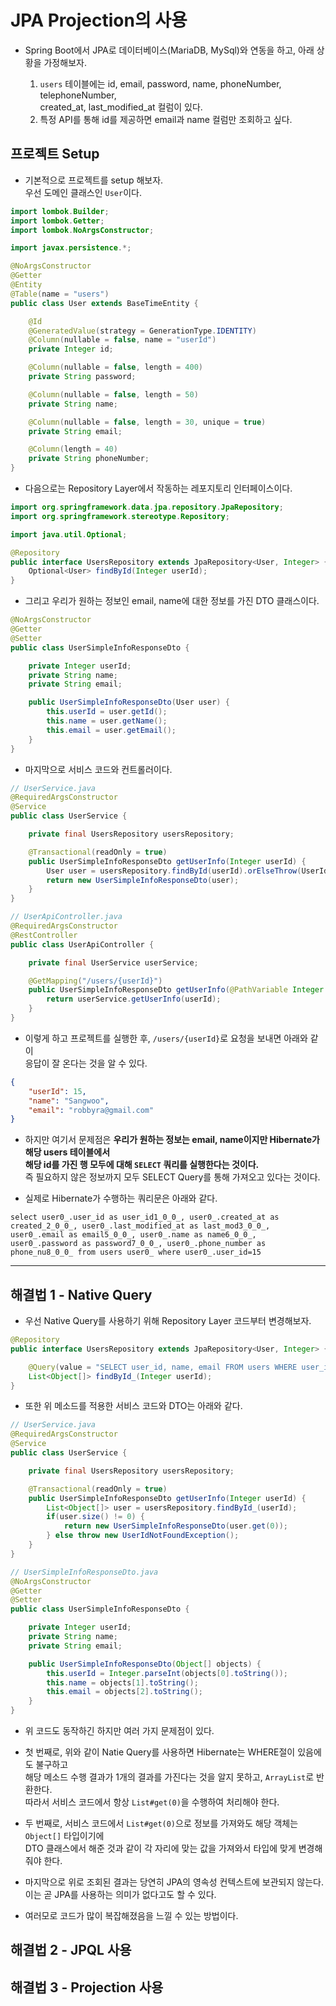 <h1>JPA Projection의 사용</h1>

* Spring Boot에서 JPA로 데이터베이스(MariaDB, MySql)와 연동을 하고, 아래 상황을 가정해보자.

  1. `users` 테이블에는 id, email, password, name, phoneNumber, telephoneNumber,   
     created_at, last_modified_at 컬럼이 있다.
  2. 특정 API를 통해 id를 제공하면 email과 name 컬럼만 조회하고 싶다.

<h2>프로젝트 Setup</h2>

* 기본적으로 프로젝트를 setup 해보자.   
  우선 도메인 클래스인 `User`이다.
```java
import lombok.Builder;
import lombok.Getter;
import lombok.NoArgsConstructor;

import javax.persistence.*;

@NoArgsConstructor
@Getter
@Entity
@Table(name = "users")
public class User extends BaseTimeEntity {

    @Id
    @GeneratedValue(strategy = GenerationType.IDENTITY)
    @Column(nullable = false, name = "userId")
    private Integer id;

    @Column(nullable = false, length = 400)
    private String password;

    @Column(nullable = false, length = 50)
    private String name;

    @Column(nullable = false, length = 30, unique = true)
    private String email;

    @Column(length = 40)
    private String phoneNumber;
}
```

* 다음으로는 Repository Layer에서 작동하는 레포지토리 인터페이스이다.
```java
import org.springframework.data.jpa.repository.JpaRepository;
import org.springframework.stereotype.Repository;

import java.util.Optional;

@Repository
public interface UsersRepository extends JpaRepository<User, Integer> {
    Optional<User> findById(Integer userId);
}
```

* 그리고 우리가 원하는 정보인 email, name에 대한 정보를 가진 DTO 클래스이다.
```java
@NoArgsConstructor
@Getter
@Setter
public class UserSimpleInfoResponseDto {

    private Integer userId;
    private String name;
    private String email;

    public UserSimpleInfoResponseDto(User user) {
        this.userId = user.getId();
        this.name = user.getName();
        this.email = user.getEmail();
    }
}
```

* 마지막으로 서비스 코드와 컨트롤러이다.
```java
// UserService.java
@RequiredArgsConstructor
@Service
public class UserService {

    private final UsersRepository usersRepository;

    @Transactional(readOnly = true)
    public UserSimpleInfoResponseDto getUserInfo(Integer userId) {
        User user = usersRepository.findById(userId).orElseThrow(UserIdNotFoundException::new);
        return new UserSimpleInfoResponseDto(user);
    }
}

// UserApiController.java
@RequiredArgsConstructor
@RestController
public class UserApiController {

    private final UserService userService;

    @GetMapping("/users/{userId}")
    public UserSimpleInfoResponseDto getUserInfo(@PathVariable Integer userId) {
        return userService.getUserInfo(userId);
    }
}
```

* 이렇게 하고 프로젝트를 실행한 후, `/users/{userId}`로 요청을 보내면 아래와 같이   
  응답이 잘 온다는 것을 알 수 있다.
```json
{
    "userId": 15,
    "name": "Sangwoo",
    "email": "robbyra@gmail.com"
}
```

* 하지만 여기서 문제점은 __우리가 원하는 정보는 email, name이지만 Hibernate가 해당 users 테이블에서__   
  __해당 id를 가진 행 모두에 대해 `SELECT` 쿼리를 실행한다는 것이다.__   
  즉 필요하지 않은 정보까지 모두 SELECT Query를 통해 가져오고 있다는 것이다.

* 실제로 Hibernate가 수행하는 쿼리문은 아래와 같다.
```
select user0_.user_id as user_id1_0_0_, user0_.created_at as created_2_0_0_, user0_.last_modified_at as last_mod3_0_0_, user0_.email as email5_0_0_, user0_.name as name6_0_0_, user0_.password as password7_0_0_, user0_.phone_number as phone_nu8_0_0_ from users user0_ where user0_.user_id=15
```

<hr/>

<h2>해결법 1 - Native Query</h2>

* 우선 Native Query를 사용하기 위해 Repository Layer 코드부터 변경해보자.
```java
@Repository
public interface UsersRepository extends JpaRepository<User, Integer> {

    @Query(value = "SELECT user_id, name, email FROM users WHERE user_id = ?", nativeQuery = true)
    List<Object[]> findById_(Integer userId);
}
```

* 또한 위 메소드를 적용한 서비스 코드와 DTO는 아래와 같다.
```java
// UserService.java
@RequiredArgsConstructor
@Service
public class UserService {

    private final UsersRepository usersRepository;

    @Transactional(readOnly = true)
    public UserSimpleInfoResponseDto getUserInfo(Integer userId) {
        List<Object[]> user = usersRepository.findById_(userId);
        if(user.size() != 0) {
            return new UserSimpleInfoResponseDto(user.get(0));
        } else throw new UserIdNotFoundException();
    }
}

// UserSimpleInfoResponseDto.java
@NoArgsConstructor
@Getter
@Setter
public class UserSimpleInfoResponseDto {

    private Integer userId;
    private String name;
    private String email;

    public UserSimpleInfoResponseDto(Object[] objects) {
        this.userId = Integer.parseInt(objects[0].toString());
        this.name = objects[1].toString();
        this.email = objects[2].toString();
    }
}
```

* 위 코드도 동작하긴 하지만 여러 가지 문제점이 있다.

* 첫 번째로, 위와 같이 Natie Query를 사용하면 Hibernate는 WHERE절이 있음에도 불구하고   
  해당 메소드 수행 결과가 1개의 결과를 가진다는 것을 알지 못하고, `ArrayList`로 반환한다.   
  따라서 서비스 코드에서 항상 `List#get(0)`을 수행하여 처리해야 한다.

* 두 번째로, 서비스 코드에서 `List#get(0)`으로 정보를 가져와도 해당 객체는 `Object[]` 타입이기에   
  DTO 클래스에서 해준 것과 같이 각 자리에 맞는 값을 가져와서 타입에 맞게 변경해줘야 한다.

* 마지막으로 위로 조회된 결과는 당연히 JPA의 영속성 컨텍스트에 보관되지 않는다.   
  이는 곧 JPA를 사용하는 의미가 없다고도 할 수 있다.

* 여러모로 코드가 많이 복잡해졌음을 느낄 수 있는 방법이다.

<h2>해결법 2 - JPQL 사용</h2>

<h2>해결법 3 - Projection 사용</h2>